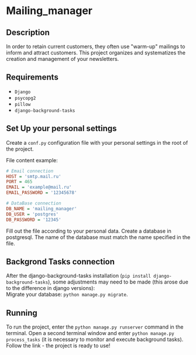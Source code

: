 # Mailing_manager

## Description
In order to retain current customers, they often use "warm-up" mailings to inform and attract customers. This project organizes and systematizes the creation and management of your newsletters.


## Requirements
- `Django`
- `psycopg2`
- `pillow`
- `django-background-tasks`

## Set Up your personal settings
Create a `conf.py` configuration file with your personal settings in the root of the project.

File content example:
```ini
# Email connection
HOST = 'smtp.mail.ru'
PORT = 465
EMAIL = 'example@mail.ru'
EMAIL_PASSWORD = '12345678'

# DataBase connection
DB_NAME = 'mailing_manager'
DB_USER = 'postgres'
DB_PASSWORD = '12345'
```
Fill out the file according to your personal data. Create a database in postgresql. The name of the database must match the name specified in the file.
## Backgrond Tasks connection
After the django-background-tasks installation (`pip install django-background-tasks`), some adjustments may need to be made (this arose due to the difference in django versions):
<br>Migrate your database: `python manage.py migrate`.
## Running
To run the project, enter the `python manage.py runserver` command in the terminal. Open a second terminal window and enter `python manage.py process_tasks` (it is necessary to monitor and execute background tasks). 
<br>Follow the link - the project is ready to use!
